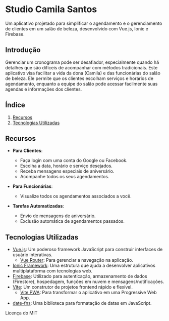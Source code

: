 # Studio Camila Santos

Um aplicativo projetado para simplificar o agendamento e o gerenciamento de clientes em um salão de beleza, desenvolvido com Vue.js, Ionic e Firebase.

## Introdução

Gerenciar um cronograma pode ser desafiador, especialmente quando há detalhes que são difíceis de acompanhar com métodos tradicionais. Este aplicativo visa facilitar a vida da dona (Camila) e das funcionárias do salão de beleza. Ele permite que os clientes escolham serviços e horários de agendamento, enquanto a equipe do salão pode acessar facilmente suas agendas e informações dos clientes.

## Índice

1. [Recursos](#recursos)
2. [Tecnologias Utilizadas](#tecnologias-utilizadas)

## Recursos

-   **Para Clientes**:

    -   Faça login com uma conta do Google ou Facebook.
    -   Escolha a data, horário e serviço desejados.
    -   Receba mensagens especiais de aniversário.
    -   Acompanhe todos os seus agendamentos.

-   **Para Funcionárias**:

    -   Visualize todos os agendamentos associados a você.

-   **Tarefas Automatizadas**:
    -   Envio de mensagens de aniversário.
    -   Exclusão automática de agendamentos passados.

## Tecnologias Utilizadas

-   [Vue.js](https://vuejs.org/): Um poderoso framework JavaScript para construir interfaces de usuário interativas.
    -   [Vue Router](https://router.vuejs.org/): Para gerenciar a navegação na aplicação.
-   [Ionic Framework](https://ionicframework.com/docs): Uma estrutura que ajuda a desenvolver aplicativos multiplataforma com tecnologias web.
-   [Firebase](https://firebase.google.com/): Utilizado para autenticação, armazenamento de dados (Firestore), hospedagem, funções em nuvem e mensagens/notificações.
-   [Vite](https://vitejs.dev/): Um construtor de projetos frontend rápido e flexível.
    -   [Vite PWA](https://vite-pwa-org.netlify.app/): Para transformar o aplicativo em uma Progressive Web App.
-   [date-fns](https://date-fns.org/): Uma biblioteca para formatação de datas em JavaScript.


Licença do MIT
